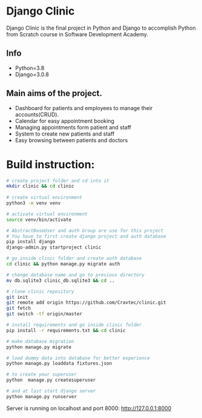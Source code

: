 # Django Clinic
Django Clinic is the final project in Python and Django to accomplish Python from Scratch course in Software Development Academy.

## Info

* Python=3.8
* Django=3.0.8

## Main aims of the project.

* Dashboard for patients and employees to manage their accounts(CRUD).
* Calendar for easy appointment booking
* Managing appointments form patient and staff
* System to create new patients and staff
* Easy browsing between patients and doctors


# Build instruction:

```bash
# create project folder and cd into it
mkdir clinic && cd clinic
 
# create virtual environment
python3 -m venv venv

# activate virtual environment
source venv/bin/activate

# AbstractBaseUser and auth Group are use for this project
# You have to first create django project and auth database
pip install django
django-admin.py startproject clinic

# go inside clinic folder and create auth database
cd clinic && python manage.py migrate auth

# change database name and go to previous directory
mv db.sqlite3 clinic_db.sqlite3 && cd ..

# clone clinic repository
git init
git remote add origin https://github.com/Cravtec/clinic.git
git fetch
git switch -tf origin/master

# install requirements and go inside clinic folder
pip install -r requirements.txt && cd clinic

# make database migration
python manage.py migrate

# load dummy data into database for better experience
python manage.py loaddata fixtures.json

# to create your superuser
python  manage.py createsuperuser

# and at last start django server
python manage.py runserver
```

Server is running on localhost and port 8000:
http://127.0.0.1:8000
